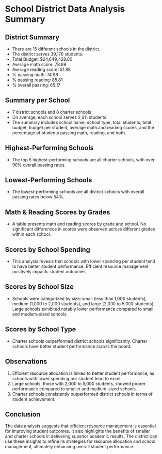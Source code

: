 # School District Data Analysis Summary

## District Summary

- There are 15 different schools in the district.
- The district serves 39,170 students.
- Total Budget: $24,649,428.00
- Average math score: 78.99
- Average reading score: 81.88
- % passing math: 74.98
- % passing reading: 85.81
- % overall passing: 65.17

## Summary per School

- 7 district schools and 8 charter schools
- On average, each school serves 2,611 students.
- The summary includes school name, school type, total students, total budget, budget per student, average math and reading scores, and the percentage of students passing math, reading, and both.

## Highest-Performing Schools

- The top 5 highest-performing schools are all charter schools, with over 90% overall passing rates.

## Lowest-Performing Schools

- The lowest-performing schools are all district schools with overall passing rates below 54%.

## Math & Reading Scores by Grades

- A table presents math and reading scores by grade and school. No significant differences in scores were observed across different grades within each school.

## Scores by School Spending

- This analysis reveals that schools with lower spending per student tend to have better student performance. Efficient resource management positively impacts student outcomes.

## Scores by School Size

- Schools were categorized by size: small (less than 1,000 students), medium (1,000 to 2,000 students), and large (2,000 to 5,000 students). Large schools exhibited notably lower performance compared to small and medium-sized schools.

## Scores by School Type

- Charter schools outperformed district schools significantly. Charter schools have better student performance across the board.

## Observations

1. Efficient resource allocation is linked to better student performance, as schools with lower spending per student tend to excel.
2. Large schools, those with 2,000 to 5,000 students, showed poorer performance compared to smaller and medium-sized schools.
3. Charter schools consistently outperformed district schools in terms of student achievement.

## Conclusion

The data analysis suggests that efficient resource management is essential for improving student outcomes. It also highlights the benefits of smaller and charter schools in delivering superior academic results. The district can use these insights to refine its strategies for resource allocation and school management, ultimately enhancing overall student performance.
